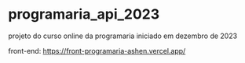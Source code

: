 # programaria_api_2023
 projeto do curso online da programaria iniciado em dezembro de 2023

 front-end: https://front-programaria-ashen.vercel.app/
